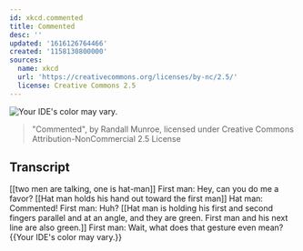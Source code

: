 ```yaml
---
id: xkcd.commented
title: Commented
desc: ''
updated: '1616126764466'
created: '1158130800000'
sources:
  name: xkcd
  url: 'https://creativecommons.org/licenses/by-nc/2.5/'
  license: Creative Commons 2.5
---
```

![Your IDE's color may vary.](https://imgs.xkcd.com/comics/commented.png)
> "Commented", by Randall Munroe, licensed under Creative Commons Attribution-NonCommercial 2.5 License

## Transcript
[[two men are talking, one is hat-man]]
First man: Hey, can you do me a favor?
[[Hat man holds his hand out toward the first man]]
Hat man: Commented!
First man: Huh?
[[Hat man is holding his first and second fingers parallel and at an angle, and they are green. First man and his next line are also green.]]
First man: Wait, what does that gesture even mean?
{{Your IDE's color may vary.}}
